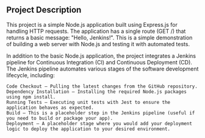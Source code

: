 ## Project Description 
This project is a simple Node.js application built using Express.js for handling HTTP requests. The application has a single route (GET /) that returns a basic message: "Hello, Jenkins!". This is a simple demonstration of building a web server with Node.js and testing it with automated tests.

In addition to the basic Node.js application, the project integrates a Jenkins pipeline for Continuous Integration (CI) and Continuous Deployment (CD). The Jenkins pipeline automates various stages of the software development lifecycle, including:

    Code Checkout – Pulling the latest changes from the GitHub repository.
    Dependency Installation – Installing the required Node.js packages using npm install.
    Running Tests – Executing unit tests with Jest to ensure the application behaves as expected.
    Build – This is a placeholder step in the Jenkins pipeline (useful if you need to build or package your app).
    Deployment – A placeholder stage where you would add your deployment logic to deploy the application to your desired environment.
